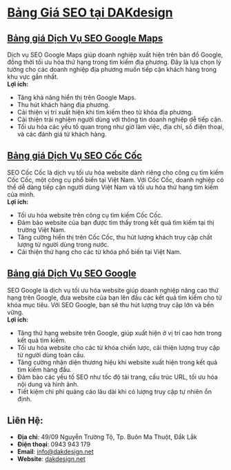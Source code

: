 # [Bảng Giá SEO tại DAKdesign](https://www.dakdesign.net/vi/bang-gia/bang-gia-seo/)

## [Bảng giá Dịch Vụ SEO Google Maps](https://www.dakdesign.net/bang-gia-dich-vu-seo-google-maps/)
Dịch vụ SEO Google Maps giúp doanh nghiệp xuất hiện trên bản đồ Google, đồng thời tối ưu hóa thứ hạng trong tìm kiếm địa phương. Đây là lựa chọn lý tưởng cho các doanh nghiệp địa phương muốn tiếp cận khách hàng trong khu vực gần nhất.  
**Lợi ích:**
- Tăng khả năng hiển thị trên Google Maps.
- Thu hút khách hàng địa phương.
- Cải thiện vị trí xuất hiện khi tìm kiếm theo từ khóa địa phương.
- Cải thiện trải nghiệm người dùng với thông tin doanh nghiệp dễ tiếp cận.
- Tối ưu hóa các yếu tố quan trọng như giờ làm việc, địa chỉ, số điện thoại, và các đánh giá từ khách hàng.

## [Bảng giá Dịch Vụ SEO Cốc Cốc](https://www.dakdesign.net/bang-gia-dich-vu-seo-coc-coc/)
SEO Cốc Cốc là dịch vụ tối ưu hóa website dành riêng cho công cụ tìm kiếm Cốc Cốc, một công cụ phổ biến tại Việt Nam. Với Cốc Cốc, doanh nghiệp có thể dễ dàng tiếp cận người dùng Việt Nam và tối ưu hóa thứ hạng tìm kiếm của mình.  
**Lợi ích:**
- Tối ưu hóa website trên công cụ tìm kiếm Cốc Cốc.
- Đảm bảo website của bạn được tìm thấy trong kết quả tìm kiếm tại thị trường Việt Nam.
- Tăng cường hiển thị trên Cốc Cốc, thu hút lượng khách truy cập chất lượng từ người dùng trong nước.
- Cải thiện thứ hạng cho các từ khóa phổ biến tại Việt Nam.

## [Bảng giá Dịch Vụ SEO Google](https://www.dakdesign.net/bang-gia-dich-vu-seo-google/)
SEO Google là dịch vụ tối ưu hóa website giúp doanh nghiệp nâng cao thứ hạng trên Google, đưa website của bạn lên đầu các kết quả tìm kiếm cho từ khóa mục tiêu. Với SEO Google, bạn sẽ thu hút lượng truy cập lớn và bền vững.  
**Lợi ích:**
- Tăng thứ hạng website trên Google, giúp xuất hiện ở vị trí cao hơn trong kết quả tìm kiếm.
- Tối ưu hóa website cho các từ khóa chiến lược, cải thiện lượng truy cập từ người dùng toàn cầu.
- Tăng cường nhận diện thương hiệu khi website xuất hiện trong kết quả tìm kiếm hàng đầu.
- Đảm bảo các yếu tố SEO như tốc độ tải trang, cấu trúc URL, tối ưu hóa nội dung và hình ảnh.
- Tiết kiệm chi phí quảng cáo lâu dài khi có lượng truy cập tự nhiên ổn định.

## Liên Hệ:
- **Địa chỉ**: 49/09 Nguyễn Trường Tộ, Tp. Buôn Ma Thuột, Đắk Lắk
- **Điện thoại**: 0943 943 179
- **Email**: [info@dakdesign.net](mailto:info@dakdesign.net)
- **Website**: [dakdesign.net](http://dakdesign.net) 
